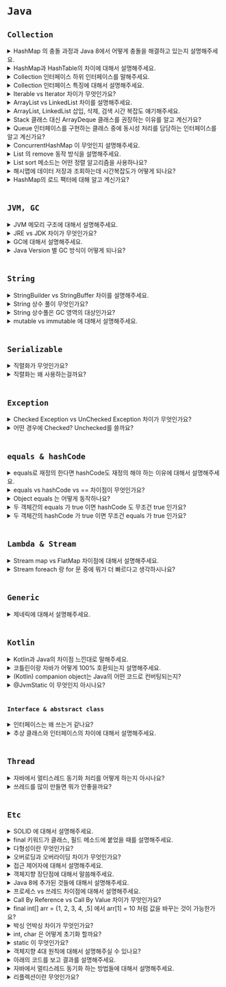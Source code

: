 # `Java`

## `Collection`

<details>
    <summary>HashMap 의 충돌 과정과 Java 8에서 어떻게 충돌을 해결하고 있는지 설명해주세요.</summary>
    <br>

Hash 충돌에는 `개방 주소법`, `분리 연결법`이 존재합니다.

`Open Addressing`은 데이터를 삽입하려는 해시 버킷이 이미 사용 중인 경우 다른 해시 버킷에 해당 데이터를 삽입하는 방식입니다.
`Open Addressing`은 연속된 공간에 데이터를 저장하기 때문에 Separate Chaining에 비하여 캐시 효율이 높다. 따라서 데이터 개수가 충분히 적다면 Open Addressing이 Separate Chaining보다 더 성능이 좋다 그리고 `HashMap`은 데이터 삭제가 빈번한데 `Open Addressing` 방식은 데이터를 삭제할 때 효율적이지 못합니다.

자바 Hash는 분리 연결법을 사용하고 있습니다. 해시 버킷에 충돌이 일어날 때마다 옆으로 LinkedList 형태로 저장하는 것을 말하는데요.
이렇게 저장해서 길이가 8이 되면 리스트 → 트리로 변경이 됩니다.
그리고 다시 6개 이하가 되면 트리 → 리스트 형태로 바뀝니다.

<br>

> Open Addressing은 데이터를 삽입하려는 해시 버킷이 이미 사용 중인 경우 다른 해시 버킷에 해당 데이터를 삽입하는 방식이다. 데이터를 저장/조회할 해시 버킷을 찾을 때에는 Linear Probing, Quadratic Probing 등의 방법을 사용한다.

> Separate Chaining에서 각 배열의 인자는 인덱스가 같은 해시 버킷을 연결한 링크드 리스트의 첫 부분(head)이다.

> 둘 모두 Worst Case O(M)이다. 하지만 Open Addressing은 연속된 공간에 데이터를 저장하기 때문에 Separate Chaining에 비하여 캐시 효율이 높다. 따라서 데이터 개수가 충분히 적다면 Open Addressing이 Separate Chaining보다 더 성능이 좋다. 하지만 배열의 크기가 커질수록(M 값이 커질수록) 캐시 효율이라는 Open Addressing의 장점은 사라진다. 배열의 크기가 커지면, L1, L2 캐시 적중률(hit ratio)이 낮아지기 때문이다.

> Java HashMap에서 사용하는 방식은 Separate Channing이다. Open Addressing은 데이터를 삭제할 때 처리가 효율적이기 어려운데, HashMap에서 remove() 메서드는 매우 빈번하게 호출될 수 있기 때문이다. 게다가 HashMap에 저장된 키-값 쌍 개수가 일정 개수 이상으로 많아지면, 일반적으로 Open Addressing은 Separate Chaining보다 느리다. Open Addressing의 경우 해시 버킷을 채운 밀도가 높아질수록 Worst Case 발생 빈도가 더 높아지기 때문이다. 반면 Separate Chaining 방식의 경우 해시 충돌이 잘 발생하지 않도록 '조정'할 수 있다면 Worst Case 또는 Worst Case에 가까운 일이 발생하는 것을 줄일 수 있다.

> String 객체 해시 함수에서 31을 사용하는 이유는, 31이 소수이며 또한 어떤 수에 31을 곱하는 것은 빠르게 계산할 수 있기 때문이다. 31N=32N-N인데, 32는 25이니 어떤 수에 대한 32를 곱한 값은 shift 연산으로 쉽게 구현할 수 있다. 따라서 N에 31을 곱한 값은, (N << 5) – N과 같다. 31을 곱하는 연산은 이렇게 최적화된 머신 코드로 생성할 수 있기 때문에, String 클래스에서 해시 값을 계산할 때에는 31을 승수로 사용한다.

> Reference: [https://d2.naver.com/helloworld/831311](https://d2.naver.com/helloworld/831311)

</details>

<details>
    <summary>HashMap과 HashTable의 차이에 대해서 설명해주세요.</summary>
    <br>

- HashTable 은 싱크로나이즈드가 붙어 있어서 Thread-Safe 하다는 특징이 있으며 + Key에 null을 허용하지 않음

- HashMap 은 Thread-Safe 하지 않다는 특징을 가지고 있음 + null을 허용함

-  HashMap 은 보조 해시 함수(Additional Hash Function)를 사용하기 때문에 보조 해시 함수를 사용하지 않는 HashTable 에 비하여 해시 충돌(hash collision)이 덜 발생할 수 있어 상대으로 성능상 이점이 있다. 보조 해시 함수가 아니더라도, HashTable 구현에는 거의 변화가 없는 반면, HashMap은 지속적으로 개선되고 있다

<br>

## `보조 해시 함수`

`index = X.hashCode() % M을 계산할 때 사용하는 M 값은 소수일 때 index 값 분포가 가장 균등할 수 있다.` 그러나 M 값이 소수가 아니기 때문에 별도의 보조 해시 함수를 이용하여 index 값 분포가 가급적 균등할 수 있도록 해야 한다.

`보조 해시 함수(supplement hash function)의 목적은 '키'의 해시 값을 변형하여, 해시 충돌 가능성을 줄이는 것이다.` 이 보조 해시 함수는 JDK 1.4에 처음 등장했다. Java 5 ~ Java 7은 같은 방식의 보조 해시 함수를 사용하고, Java 8부터는 다시 새로운 방식의 보조 해시 함수를 사용하고 있다.

```java
static final int hash(Object key) { int h; return (key == null) ? 0 : (h = key.hashCode()) ^ (h >>> 16); } 
```

> Java 8 HashMap 보조 해시 함수는 상위 16비트 값을 XOR 연산하는 매우 단순한 형태의 보조 해시 함수를 사용한다. 이유로는 두 가지가 있는데, 첫 번째는 Java 8에서는 해시 충돌이 많이 발생하면 링크드 리스트 대신 트리를 사용하므로 해시 충돌 시 발생할 수 있는 성능 문제가 완화되었기 때문이다. 두 번째로는 최근의 해시 함수는 균등 분포가 잘 되게 만들어지는 경향이 많아, Java 7까지 사용했던 보조 해시 함수의 효과가 크지 않기 때문이다. 두 번째 이유가 좀 더 결정적인 원인이 되어 Java 8에서는 보조 해시 함수의 구현을 바꾸었다.

</details>

<details>
    <summary>Collection 인터페이스 하위 인터페이스를 말해주세요.</summary> 
    <br>

- List
    - ArrayList, LinkedList
- Queue
    - LinkedList
- Set
    - HashSet, LinkedHashSet, TreeSet
    
</details>

<details>
    <summary>Collection 인터페이스 특징에 대해서 설명해주세요.</summary>

### `List`

- 순서가 있는 데이터의 집합이다.
- 데이터의 중복을 허용한다.
- LinkedList : 양방향 포인터 구조로 데이터의 삽입, 삭제가 빈번할 경우 빠른 성능을 보장한다. 스택, 큐, 양방향 큐 등을 만들기 위한 용도로 사용된다.
- ArrayList : 상당히 빠르고 크기를 마음대로 조절할 수 있는 배열이다. 단방향 포인터 구조로 자료에 대한 순차적인 접근에 강점이 있다.

<br>

### `Set`

- 순서가 없는 데이터의 집합이다.
- 데이터의 중복을 허용하지 않는다.
- HashSet : 가장 빠른 임의 접근 속도를 가진다. 순서가 랜덤으로 저장된다.
- TreeSet : 정렬된 순서대로 보관하며 정렬 방법을 지정할 수 있다.
- LinkedHashSet : 추가된 순서, 또는 가장 최근에 접근한 순서대로 접근이 가능하다.

<br>

### `Map`

- 키-값 쌍으로 이루어진 데이터의 집합이다.
- 순서는 유지되지 않고, 키는 중복을 허용하지 않는다. 값은 중복을 허용한다.
- HashMap : Map 인터페이스를 구현하기 위해 HashTable을 사용한 클래스, 중복을 허용하지 않고 순서를 보장하지 않는다. 키와 값으로 null이 허용된다.
- TreeMap : 이진검색트리의 형태로 키와 값이 쌍으로 이루어진 데이터를 저장한다. 정렬된 순서로 키, 값 쌍을 저장하므로 빠른 검색이 가능하다. 저장시 정렬을 하기 때문에 저장시간이 다소 오래걸린다.
- HashTable : HashMap보다 느리지만 동기화가 지원된다. 키와 값으로 null이 허용되지 않는다.
- LinkedHashMap : 기본적으로 HashMap을 상속받아 HashMap과 매우 흡사하다. Map에 있는 엔트리들이 연결 리스트가 유지되므로 입력한 순서대로 반복이 가능하다.

</details>

<details>
    <summary>Iterable vs Iterator 차이가 무엇인가요?</summary>
    <br>

![1](https://img1.daumcdn.net/thumb/R1280x0/?scode=mtistory2&fname=https%3A%2F%2Fblog.kakaocdn.net%2Fdn%2FbE4TfJ%2FbtqBh1w4sLx%2FicJkqcLkLArocYCR4rHUFK%2Fimg.png)

- Iterator 인터페이스의 역할은 데이터를 순차적으로 가져올 수 있게 해주는 역할을 합니다.
- Collection 인터페이스가 Iterable 인터페이스를 extends 한 이유는 하위 클래스에서 iterator()을 반드시 구현하게 하기 위해서 입니다.
- List, Set, Queue 인터페이스들 마다 데이터를 꺼내는 방법이 표준화 되어 있지 않다면 데이터를 읽어올 때마다 방법을 제 각각 알아야 하기 때문이 쉽지 않을 것입니다.
- 그래서 Iterator 인터페이스를 통해서 방법을 표준화 시켜 코드의 일관성을 유지할 수 있습니다.

</details>

<details>
    <summary>ArrayList vs LinkedList 차이를 설명해주세요.</summary>
    <br>

ArrayList는 동적 배열과 비슷합니다. 크기를 지정하지 않고 ArrayList를 만들면 크기 10의 배열로 만들게 됩니다. 개수가 초과되면 1.5 배씩 크기가 늘어납니다. 늘어나는 과정에서 오버헤드가 발생합니다.
배열의 특징이다 보니 검색을 할 때 O(1)로 가져올 수 있고 끝에서 추가하고 삭제하는 것도 O(1)로 할 수 있습니다.
하지만 앞이나 중간에 삽입 삭제를 했을 때는 나머지 원소들을 다 땡겨야 한다는 큰 단점을 가지고 있습니다.

반면에 LinkedList는 불연속적으로 있는 데이터들을 연결한 형태입니다. 즉, 데이터를 삽입, 삭제 하는 것은 쉽습니다. 그리고 양방향 연결리스트 형태로 구현되어 있습니다.
하지만 검색에는 ArrayList 보다 상대적으로 느리다는 것을 알 수 있습니다.

</details>

<details>
    <summary>ArrayList, LinkedList 삽입, 삭제, 검색 시간 복잡도 얘기해주세요.</summary>
    <br>

|컬렉션|읽기(접근시간)|추가/삭제| 비 고 |
|--------|-------|-------|---------------|
| ArrayList | 빠르다 | 느리다 | 순차적인 추가삭제는 더 빠름. <br> 비효율적인 메모리 사용 |
| LinkedList | 느리다 | 빠르다 | 데이터가 많을 수록 접근성이 떨어짐 |

> 다르고자 하는 데이터의 개수가 변하지 않는 경우라면, ArrayList가 최상의 선택이겠지만, 데이터 개수의 변경이 잦다면 LinkedList를 사용하는 것이 더 나은 선택이 될 것입니다.

![time](https://img1.daumcdn.net/thumb/R1280x0/?scode=mtistory2&fname=https%3A%2F%2Fblog.kakaocdn.net%2Fdn%2Fc47wrr%2FbtqNG0s9sD1%2FGE9KaZbmsXUbPKVzOkon20%2Fimg.png)

</details>

<details>
    <summary>Stack 클래스 대신 ArrayDeque 클래스를 권장하는 이유를 알고 계신가요?</summary>
    <br>

1. Stack 클래스는 `synchronized`가 존재하기 때문에 `Thread-Safe` 하다는 특징이 있습니다. 즉, 멀티스레드 환경이 아니라면 오버헤드가 발생합니다.
2. `Stack` 클래스는 `Vector` 클래스를 잘못 확장한 자바의 실수입니다. `Stack`은 `LIFO` 구조를 이용해야 하는데 `Vector` 클래스를 확장하면 데이터에서 데이터 삽입, 삭제가 가능하기 때문입니다.

</details>

<details>
    <summary>Queue 인터페이스를 구현하는 클래스 중에 동시성 처리를 담당하는 인터페이스를 알고 계신가요?</summary>
    <br>

`BlockingQueue` 라고 `Queue` 인터페이스를 구현하며 `concurrent` 패키지에 존재하는 인터페이스 있습니다. 이를 구현하는 클래스에는 `ArrayBlockingQueue`가 대표적으로 존재합니다. 

`BlockingQueue` 에서는 하나의 쓰레드는 put을 하고, 나머지 쓰레드는 take()를 하는데 사용됩니다. 그리고 위에서 말했던 것처럼 큐가 꽉차있으면 put() 과정은 take()가 일어날 때까지 대기하게 됩니다. 그리고 큐가 비어있다면 put()이 일어날 때까지 take() 과정은 대기합니다.

즉, 어떤 쓰레드가 큐에 삽입을 할 때 큐가 꽉 차있다면 해당 쓰레드는 대기를 하게 됩니다. 그리고 어떤 쓰레드가 큐에 삭제를 하려고 할 때 큐가 비어 있다면 해당 쓰레드도 대기를 하게 됩니다.

</details>

<details>
    <summary>ConcurrentHashMap 이 무엇인지 설명해주세요.</summary>
    <br>

HashMap 은 멀티 스레드 환경에서 사용할 수 없는 클래스입니다. HashTable 은 멀티스레드 환경에서 사용할 수 있지만 너무 예전에 나온 클래스이고 단점에 대한 보완을 하고 있는 클래스도 아닙니다. 그래서 HashMap 의 멀티스레드에서 사용할 수 없다는 단점을 보완하는 클래스가 ConcurrentHashMap 입니다.

ConcurrentHashMap 은 `put` 작업을 할 때 메소드 전체에 `Synchronized`가 붙어있지 않다는 특징이 있습니다. 그리고 `Lock`을 버킷 마다 가지고 있어 같은 버킷에 대해서 쓰는 것이 아니라면 여러 쓰레드에서도 동시에 쓰기 작업을 할 수 있습니다.

ConcurrentHashMap 은 읽기 작업에는 여러 쓰레드가 동시에 읽을 수 있습니다.

즉, ConcurrentHashMap 은 멀티 쓰레드 환경에서 읽기 작업보다 쓰기 작업이 많을 때 사용하면 좋습니다.

</details>

<details>
    <summary>List 의 remove 동작 방식을 설명해주세요.</summary>

![스크린샷 2021-12-08 오전 1 57 48](https://user-images.githubusercontent.com/45676906/145072657-8c10a96b-4472-47bb-ac9c-bf0fd9bfedff.png)

![스크린샷 2021-12-08 오전 1 58 04](https://user-images.githubusercontent.com/45676906/145072696-ff26a12b-207b-4936-8b89-e85ac5f36ca4.png)

`ArrayList`를 보면 `remove` 메소드가 두 가지 존재합니다. 여기서 볼 점은 `Object`를 `remove`하는 것인데 내부 동작원리는 객체의 `equals`를 기반으로 비교하게 됩니다.

즉, 해당 `Object`에 `equals`, `hashCode` 기반으로 동작하기 때문에 `오버라이딩`을 해서 구현해놓아야 올바르게 작동하게 됩니다.

</details>

<details>
    <summary>List sort 메소드는 어떤 정렬 알고리즘을 사용하나요?</summary>
    <br>
</details>

<details>
    <summary>해시맵에 데이터 저장과 조회하는데 시간복잡도가 어떻게 되나요?</summary>
    <br>
</details>

<details>
    <summary>HashMap의 로드 팩터에 대해 알고 계신가요?</summary>
    <br>

`HashMap`은 로드 팩터를 지정해서 만들 수 있는 생성자가 존재합니다. 따로 지정하지 않고 `HashMap` 객체를 생성하면 기본 로드 팩터 값은 `0.75` 입니다. 로드 팩터는 `데이터의 개수 / 초기 용량` 입니다. 초기 용량의 기본 값은 16 입니다.

즉, 로드 팩터라는 것은 `데이터의 개수 / 초기 용량`의 값이 `0.75`가 되면 `용량을 늘리도록` 구현이 되어 있습니다. `로드 팩터에 값이 도달하면 용량은 2배로 늘어나게 됩니다.`

- `초기용량을 작게 설정한다면 공간 비용은 절감되지만 재할당 빈도는 증가합니다.(재할당은 매우 비용이 많이 드는 과정입니다)`
- `초기용량을 높게 설정하면 재할당 하는 과정은 별로 일어나지 않겠지만 너무 과하게 설정하면 메모리 낭비를 할 수도 있습니다.`

</details>

<br>

## `JVM, GC`

<details>
    <summary>JVM 메모리 구조에 대해서 설명해주세요.</summary>
    <br>

### `JVM 실행과정`

1. 프로그램이 실행되면 JVM은 OS로부터 이 프로그램이 필요로 하는 메모리를 할당 받는다. JVM은 이 메모리를 용도에 따라 여러 영역으로 나누어 관리한다.
2. 자바 컴파일러(javac)가 자바소스(.java)코드를 읽어 들여 자바 바이트코드(.class)로 변환시킨다.
3. 변경된 Class 파일들을 `Class Loader`를 통해 `JVM 메모리 영역(Runtime Data Areas)` 으로 로딩한다.
4. 로딩된 class 파일들은 `Execution engine`을 통해 해석된다.(해석된 바이트 코드는 `Runtime Data Areas`에 배치되어 실질적인 수행이 이루어지게된다.)
5. 이러한 실행과정속에서 JVM은 필요에 따라 Thread Synchronization과 GC 같은 관리 작업을 수행한다.
6. 추가로 Runtime Data Area에 Java 7에서 Java 8로 넘어오면서 Out of Memory 문제로 Permanent 영역이 사라지고 Metaspace 영역이 생겼다.
    1. Perm 영역에서 Method Meta 정보, Static 변수, 상수, 상수 풀 들이 저장되었다. 그런데 Perm -> Metaspace 로 바뀌면서 Static Object 는 Heap 영역으로 옮겨져서 최대한 GC 대상이 될 수 있도록 했다.

<br>

![1](https://img1.daumcdn.net/thumb/R1280x0/?scode=mtistory2&fname=https%3A%2F%2Fblog.kakaocdn.net%2Fdn%2FbxKh6U%2FbtqCPzYJhpS%2FoKDKiaPoWqwqU86rf7IVVk%2Fimg.png)

<br>

### `Executioin Engine(실행 엔진)`

.class파일을 실행시키는 역할을 합니다. 클래스 로더가 JVM 내의 Runtime Data Area에 .class(바이트코드) 를 배치하고, 이를 `실행 엔진`에 의해 실행된다.

- Interpreter
    - 바이트 코드를 명령어 단위로 읽어서 실행하는 인터프리터. 한 줄씩 수행하기 때문에 느리다는 단점이 있다.

- JIT compiler(Just - In - Time)
    - JIT 컴파일러는 인터프리터 방식의 단점을 보완하기 위해 도입했다. 인터프리터 방식으로 실행하다가 적절한 시점에 바이트 코드 전체를 컴파일하여 네이티브 코드로 변경하고, 이후에는 네이티브 코드를 직접 실행하는 방식이다. 단, JIT 컴파일러가 컴파일하는 과정은 바이트 코드를 인터프리팅하는 것보다 훨씬 오래 걸리므로, JIT 컴파일러를 사용하는 JVM은 내부적으로 해당 메서드가 얼마나 자주 수행되는지 확인하여, 일정 정도를 넘을 때에만 컴파일을 수행한다.

<br>

### `Runtime Data Areas`

![image](https://img1.daumcdn.net/thumb/R1280x0/?scode=mtistory2&fname=https%3A%2F%2Fblog.kakaocdn.net%2Fdn%2Fci4Dqe%2FbtqCOyMIluC%2FkcfCKeWROOa7wGGKMdBy5K%2Fimg.png)

1) PC Register
    1) Thread가 시작될 때 생성되며 생성될 때 마다 생성되는 공간으로 스레드마다 하나씩 존재한다. Thread가 어떤 부분을 어떤 명령으로 실행해야할 지에 대한 기록을 하는 부분으로 현재 수행 중인 JVM 명령의 주소를 갖는다. 그리고 JVM은 오직 JVM 스택에 스택 프레임을 추가하고(push) 제거하는(pop) 동작만 수행한다

2) JVM stack
    1) 프로그램 실행과정에서 임시로 할당되었다가 메소드를 빠져나가면 바로 소멸되는 특성의 데이터를 저장하기 위한 영역이다. 예를들어 호출된 메서드의 파라미터, 지역 변수, 리턴 값 및 연산 값 등이 임시로 저장되는 영역이다.

3) Native Method stack
    1) 자바 프로그램이 컴파일되어 생성되는 바이트 코드가 아닌 실제 실행할 수 있는 기계어로 작성된 프로그램을 실행시키는 영역이다. JAVA Native Interface를 통해 바이트 코드로 전환하여 저장한다.

4) Heap
    1) 객체를 저장하는 가상 메모리 공간이다. GC의 대상이 되는 영역. 프로그램 실행 중 생성되는 인스턴스(new 연산자), 배열등은 모두 Heap 영역에 생성된다. 즉, 인스턴스변수(instance variable)들이 생성되는 공간이다.

5) Method Area
    1) 클래스 정보를 처음 메모리 공간에 올릴 때 초기화되는 대상을 저장하기 위한 메모리 공간. 프로그램 실행 중 어떤 클래스가 사용되면, JVM은 해당 클래스의 클래스파일(*.class)을 읽어서 분석하여 클래스에 대한 정보(클래스 데이터)를 이곳에 저장한다. 이 때, 그 클래스의 클래스변수(class variable)도 Method Area(메서드 영역)에 함께 생성된다.
    2) `Perm 영역이라고도 하는데 Java 8 부터 Metaspace 로 변경되어 Native 영역에서 관리하기 시작했다.`
    3) `Perm 영역에서 Method Meta 정보, Static 변수, 상수, 상수 풀 들이 저장되었음. 그런데 Perm -> Metaspace 로 바뀌면서 Static Object 는 Heap 영역으로 옮겨져서 최대한 GC 대상이 될 수 있도록 했다.`
    4) Oracle의 엔지니어들이 `Java7에서 Perm 영역이 아닌 Heap 영역으로 string constant pool의 위치를 변경하여 최대한 GC가 될 수 있도록 하였다`. (OutOfMemoryException을 방지하기 위해서)

<br>

또한 Runtime constant pool 은 Method area 내부에 존재하는 영역으로, 이는 상수 자료형을 저장하여 참조하고 중복을 막는 역할을 수행한다.

</details>

<details>
    <summary>JRE vs JDK 차이가 무엇인가요?</summary>
    <br>

![jdk vs jre](https://img1.daumcdn.net/thumb/R1280x0/?scode=mtistory2&fname=https%3A%2F%2Fblog.kakaocdn.net%2Fdn%2FL2JVv%2FbtqAU6c3LWW%2FCDMSryWI5LedYjoUmSZkD0%2Fimg.png)

- JRE가 아닌 JDK 부분을 보면 주로 Tool 관련된 것임을 알 수 있습니다. 대표적인 예시로 `컴파일러`, `디버깅 도구`들이 속해 있습니다.
- JRE를 보면 `java.lang`, `java.util`, `Math`와 같은 패키지들을 가지고 있고, `자바 실행 환경`을 담당하고 있습니다.

</details>

<details>
    <summary>GC에 대해서 설명해주세요.</summary> 
    <br>

![image](https://user-images.githubusercontent.com/45676906/143909431-0e8e4bac-bd12-4d11-91b3-365c2ab3afb9.png)

- Java 8 에서 `Permanent` 영역이 사라지고 `Metaspace`가 생기고 `Native` 영역에서 관리되기 시작함

<br>

GC를 이해하기 위해서 객체가 제일 먼저 생성되는 Young 영역입니다. `Young` 영역은 3개의 영역으로 나뉩니다.

- Eden 영역
- Survivor 영역(2개)

<br>

Survivor 영역이 2개이기 때문에 총 3개의 영역으로 나뉘는 것이다. 각 영역의 처리 절차를 순서에 따라서 기술하면 다음과 같다.

- 새로 생성한 대부분의 객체는 Eden 영역에 위치한다.
- Eden 영역에서 GC가 한 번 발생한 후 살아남은 객체는 Survivor 영역 중 하나로 이동된다.
- Eden 영역에서 GC가 발생하면 이미 살아남은 객체가 존재하는 Survivor 영역으로 객체가 계속 쌓인다.
- 하나의 Survivor 영역이 가득 차게 되면 그 중에서 살아남은 객체를 다른 Survivor 영역으로 이동한다. 그리고 가득 찬 Survivor 영역은 아무 데이터도 없는 상태로 된다. `Young 에서 일어나는 GC 를 Minor GC 라고 합니다.`
- 이 과정을 반복하다가 계속해서 살아남아 있는 객체는 Old 영역으로 이동하게 된다.
- Old Generation 영역에서 살아남았던 객체들이 일정 수준 쌓이게 되면 미사용된다고 식별된 객체들을 제거해주는 `Full GC`가 발생하게 됩니다.
  이 과정에서 `STW(Stop-The-World)`가 발생하게 됩니다. (STW란, `Old Generation`의 쌓인 많은 객체들을 효율적으로 제거해주기 위해 JVM이 잠시 멈추는 현상을 뜻합니다.)

<br> <br>

## `Old 영역에 대한 GC`

Old 영역은 기본적으로 데이터가 가득 차면 GC를 실행한다. GC 방식에 따라서 처리 절차가 달라지므로, 어떤 GC 방식이 있는지 살펴보면 이해가 쉬울 것이다. GC 방식은 JDK 7을 기준으로 5가지 방식이 있다.

- Serial GC
- Parallel GC
- Parallel Old GC(Parallel Compacting GC)
- Concurrent Mark & Sweep GC(이하 CMS)
- G1(Garbage First) GC

<br>

### `Serial GC`

- Young 영역에서의 GC는 앞 절에서 설명한 방식을 사용한다. Old 영역의 GC는 `Mark-Sweep-Compact`이라는 알고리즘을 사용한다.
    1. 이 알고리즘의 첫 단계는 `Old 영역에 살아 있는 객체를 식별(Mark)`하는 것이다.
    2. 그 다음에는 `힙(heap)의 앞 부분부터 확인하여 살아 있는 것만 남긴다(Sweep)`.
    3. 마지막 단계에서는 각 객체들이 연속되게 쌓이도록 힙의 가장 앞 부분부터 채워서 객체가 존재하는 부분과 객체가 없는 부분으로 나눈다(`Compaction`).
- `Serial GC는 적은 메모리와 CPU 코어 개수가 적을 때 적합한 방식이다.`

<br>

### `Parallel GC`

- `Parallel GC는 Serial GC와 기본적인 알고리즘은 같다`.
- `Serial GC는 GC를 처리하는 스레드가 하나인 것에 비해, Parallel GC는 GC를 처리하는 쓰레드가 여러 개` >> **Serial GC보다 빠르게 객체를 처리할 수 있다**
- Parallel GC는 메모리가 충분하고 코어의 개수가 많을 때 유리하다.

<br>

### `Parallel Old GC`

- Old 영역에서 작동할때만 다름
    - `Mark-Sweep-Compaction` 알고리즘 말고, `Mark-Summary-Compaction`을 사용한다

<br>

### `CMS GC (Concurrent Mark Sweep GC)`

초기 `Initial Mark` 단계에서는 클래스 로더에서 가장 가까운 객체 중 살아 있는 객체만 찾는 것으로 끝낸다. 따라서, 멈추는 시간은 매우 짧다. 그리고 `Concurrent Mark 단계에서는 방금 살아있다고 확인한 객체에서 참조하고 있는 객체들을 따라가면서 확인한다.` 이 단계의 특징은 다른 스레드가 실행 중인 상태에서 동시에 진행된다는 것이다.

그 다음 Remark 단계에서는 `Concurrent Mark` 단계에서 새로 추가되거나 참조가 끊긴 객체를 확인한다. 마지막으로 `Concurrent Sweep` 단계에서는 쓰레기를 정리하는 작업을 실행한다. 이 작업도 다른 스레드가 실행되고 있는 상황에서 진행한다.

`이러한 단계로 진행되는 GC 방식이기 때문에 stop-the-world 시간이 매우 짧다.` 모든 애플리케이션의 응답 속도가 매우 중요할 때 CMS GC를 사용하며, Low Latency GC라고도 부른다.

그런데 `CMS GC는 stop-the-world 시간이 짧다는 장점`에 반해 다음과 같은 단점이 존재한다.

- 다른 GC 방식보다 메모리와 CPU를 더 많이 사용한다.
- Compaction 단계가 기본적으로 제공되지 않는다.

<br>

- `Initial Mark`: 클래스 로더에서 가장 가까운 객체 중 살아 있는 객체만 찾는다.
- `Concurrent Mark`: 방금 살아있다고 확인한 객체에서 참조하고 있는 객체들을 따라가면서 새로 추가되거나 참조가 끊긴 객체를 확인한다.
- `Concurrent Sweep`: GC 대상들을 정리하는 작업을 실행한다.

따라서, CMS GC를 사용할 때에는 신중히 검토한 후에 사용해야 한다. 그리고 조각난 메모리가 많아 Compaction 작업을 실행하면 다른 GC 방식의 stop-the-world 시간보다 stop-the-world 시간이 더 길기 때문에 Compaction 작업이 얼마나 자주, 오랫동안 수행되는지 확인해야 한다.

<br>

### `G1 GC`

- G1 GC를 이해하려면 지금까지의 Young 영역과 Old 영역에 대해서는 잊는 것이 좋다.
- 이 바둑판 모양의 구역에서 일부를 선정하여 Young 영역으로 지정한 후 해당 구역에 데이터가 꽉 차면 GC를 진행합니다. GC 후 살아있는 객체만 Servivor영역으로 이동합니다.
  - Heap을 동일한 크기의 Heap 영역 세트로 분할한다.
  - G1 GC는 바둑판의 각 영역에 객체를 할당하고 GC를 실행한다. 그러다가, 해당 영역이 꽉 차면 다른 영역에서 객체를 할당하고 GC를 실행한다.
- G1 GC의 가장 큰 장점은 성능이다. 지금까지 설명한 어떤 GC 방식보다도 빠르다.
- 큰 메모리를 가진 멀티 프로세서 머신을 위한 컬렉터에 적합하다.

![1](https://d2.naver.com/content/images/2015/06/helloworld-1329-6.png)

</details>

<details>
    <summary>Java Version 별 GC 방식이 어떻게 되나요?</summary>
    <br>

- Java 7 : Parallel GC
- Java 8 : Parallel GC
- Java 9 : G1 GC
- Java 11 : G1 GC

</details>

<br>

## `String`

<details>
    <summary>StringBuilder vs StringBuffer 차이를 설명해주세요.</summary>
    <br>

- 두 클래스는 완전히 동일한데 하나의 차이만 존재합니다. StringBuilder는 Thread-Safe 하지 않고, StringBuffer는 Thread-Safe 합니다.  String 클래스는 불변 클래스입니다. 즉 값이 매번 바뀌면 새로 메모리를 할당해서 얻습니다.

</details>

<details>
    <summary>String 상수 풀이 무엇인가요?</summary>
    <br>

```java
String str1 = "hello";
String str2 = new String("hello");
```

- 두 코드의 차이점에 대해서 설명해주세요.
- `str1`은 `상수풀`에서 가져오고 `new String()`은 `Heap`에 객체가 저장됩니다.

<br>

```java
String str1 = "hello";
String str2 = "hello";

str1 == str2 
```

- 위 코드의 결과는 무엇일까요? true 입니다. 둘 다 `String 상수 풀`에서 가져오기 때문에 `true`가 나옵니다.

<br>

```java
String str1 = new String("hello");
String str2 = new String("hello");

str1 == str2
```

- 위 코드의 결과는 무엇일까요? `new`를 통해 객체를 생성하면 메모리가 각각 할당 되기 때문에 `false`가 나옵니다.

</details>


<details>
    <summary>String 상수풀은 GC 영역의 대상인가요?</summary>
    <br>

- Java6까지 string constant pool의 위치는 Perm 영역이었다. Perm 영역에 위치하였던 게 Java7에서 Heap 영역으로 변경되었다. 그 이유는 OOM 문제 때문입니다.
- Perm 영역은 고정된 사이즈고 Runtime에 사이즈가 확장되지 않는다. Perm 영역의 사이즈를 늘릴 수는 있지만 어쨌거나 Runtime에 사이즈가 변경되는 것은 아니다. 그래서 Java6까지는 String의 intern() 메서드를 호출하는 것은 OutOfMemoryException을 발생시킬 수 있고 그 부분을 컨트롤할 수 없었기 때문에 거의 사용하지 않는 것이 맞다.
- 그래서 Oracle의 엔지니어들이 Java7에서 Perm 영역이 아닌 Heap 영역으로 string constant pool의 위치를 변경하였다. Heap 영역으로 변경함으로써 얻는 이점이 무엇일까?
- 관련 업데이트 참조 http://bugs.java.com/view_bug.do?bug_id=6962931
- `바로 string constant pool의 모든 문자열도 GC의 대상이 될 수 있다는 점이다.`

- Reference: [https://medium.com/@joongwon/string-%EC%9D%98-%EB%A9%94%EB%AA%A8%EB%A6%AC%EC%97%90-%EB%8C%80%ED%95%9C-%EA%B3%A0%EC%B0%B0-57af94cbb6bc](https://medium.com/@joongwon/string-%EC%9D%98-%EB%A9%94%EB%AA%A8%EB%A6%AC%EC%97%90-%EB%8C%80%ED%95%9C-%EA%B3%A0%EC%B0%B0-57af94cbb6bc)


</details>

<details>
    <summary>mutable vs immutable 에 대해서 설명해주세요.</summary>
    <br>

- mutable: 변경 가능한 객체입니다. 최초 생성 이후에 자유롭게 변경 가능합니다.
- immutable: 변경 불가능 객체입니다. 대표적으로 Java String 이 존재합니다.

</details>

<br>

## `Serializable`

<details>
    <summary>직렬화가 무엇인가요?</summary>
    <br>

```
자바 직렬화란 자바 시스템 내부에서 사용되는 객체 또는 데이터를 외부의 자바 시스템에서도 사용할 수 있도록 바이트(byte) 형태로 데이터 변환하는 기술과 바이트로 변환된 데이터를 다시 객체로 변환하는 기술(역직렬화)을 아울러서 이야기합니다.
```

<br>

## `직렬화가 사용되는 곳`

- Servlet Session
- Cache (EhCache, Redis, MemCached)
- 자바 RMI

<br>

## `직렬화 장단점`

- 장점: 자바 시스템에 최적화 되어 있다. 복잡한 데이터 구조여도 몇 개만 잘 설정 하면 쉽게 직렬화를 적용할 수 있다.
- 단점: 사소한 거 하나만 틀려도 직렬화가 안되기 때문에 에러를 발생시킬 위험이 크고 지뢰 시스템이 될 수 있음. 용량도 무거워서 용량이 민감하다면 JSON, XML 같은 것을 사용하는 것이 좋다.

</details>

<details>
    <summary>직렬화는 왜 사용하는걸까요?</summary>
    <br>
</details>

<br>

## `Exception`

<details>
    <summary>Checked Exception vs UnChecked Exception 차이가 무엇인가요?</summary>
    <br>

`RuntimeException`의 하위 클래스들이 `Uncheck Exception` 이라 하고 RuntimeException의 하위 클래스가 아닌 Exception 클래스의 하위 클래스들을 `Checked Exception`이라고 합니다.

체크 예외는 RuntimeException의 하위 클래스가 아니면서 Exception 클래스의 하위 클래스들입니다. `체크 예외의 특징은 반드시 에러 처리를 해야하는 특징(try/catch or throw)`을 가지고 있습니다.

언체크 예외는 RuntimeException의 하위 클래스들을 의미합니다. 이것은 체크 예외와는 달리 에러 처리를 강제하지 않습니다.

`Spring`의 `@Transactional`의 기본 속성을 보면 `UnCheckedExcepetion` 일 때 `Rollback` 하는게 기본 설정 값입니다.

</details>

<details>
    <summary>어떤 경우에 Checked? Unchecked를 쓸까요?</summary>
    <br>

- Checked 의 대표적으로 `ClassNotFoundException`, `FileNotFoundException` 같은 클래스들이 있음. `try-catch`를 강제해야 하는 경우
- Unchecked 는 대표적으로 `ArrayOutOfIndexException`, `NullPointerException` 등이 있다. 런타임에 발생하는 예외들

요즘 대부분의 프로그래밍 언어에서는 `Checked Exception`이 존재하지 않는다. 자바에서도 Checked Exception을 사용할 이유가 없다. 만약에 메소드 호출 깊이가 깊어지는데 예외 처리를 강제해서 throws 한번만 했다고 가정하자.

그런데 try-catch 하는 곳과 예외가 발생한 곳의 깊이 차이가 3 정도 된다면 중간에 있는 메소드에서는 모두 `thrwos`를 사용해서 코드를 고쳐야할 것이다. 즉, SOLID 원칙 중에 하나인 OCP가 깨지는 것이다. 이러한 것때문에 굳이 예외 처리를 강제하는 Checked Exception을 사용하지 않는 것이 좋다.

</details>

<br>

## `equals & hashCode`

<details>
    <summary>equals로 재정의 한다면 hashCode도 재정의 해야 하는 이유에 대해서 설명해주세요.</summary>
    <br>

```
Object 규약에 equals가 true 라면 hashCode 값도 같아야 한다는 규약이 있습니다.(해시코드가 true 이면 equals는 반드시 true가 아닙니다. 버킷 하나에 충돌이 난 경우가 있기 때문에) 이러한 이유는 만약에 A 클래스에 equals만 오버라이딩 해서 필드의 값들이 같다면 true 라고 했다고 가정하겠습니다. 
그러면 그 때 HashMap을 사용한다면 Key(class), Value(값) 으로 저장한 후에 다시 get 해온다면 null을 출력하게 될 것입니다. 
왜냐하면 HashMap은 해시 코드 기반으로 버킷의 위치를 결정하기 때문입니다. 즉, 같은 객체인데 다른 버킷에 위치하기 때문에 null이 출력되게 됩니다.
```

</details>

<details>
    <summary>equals vs hashCode vs == 차이점이 무엇인가요?</summary>
    <br>

- equals: 객체가 가지는 필드들이 같은 값을 가지는지 확인하는 메소드
- hashCode: 객체가 같은 메모리 주소에 저장되어 있는지 확인하는 메소드
- == : 객체가 저장된 메모리 주소가 같은지 판단

</details>

<details>
    <summary>Object equals 는 어떻게 동작하나요?</summary>
    <br>

![스크린샷 2021-12-02 오후 11 48 41](https://user-images.githubusercontent.com/45676906/144445001-1830a2c8-8e98-479e-aa89-b3d35e57c0b3.png)

Object equals 는 `==`을 사용해서 비교합니다.

</details>

<details>
    <summary>두 객체간의 equals 가 true 이면 hashCode 도 무조건 true 인가요?</summary>
    <br>

- equals 비교에 사용되는 정보가 변경되지 않았다면, 애플리케이션이 실행되는 동안 그 객체의 hashCode 메소드는 몇 번을 호출해도 일관되게 항상 같은 값을 반환해야 합니다.(단, 애플리케이션을 다시 실행한다면 이 값이 달라져도 상관없습니다.)
- `equals(Object)가 두 객체를 같다고 판단했다면, 두 객체의 hashCode는 똑같은 값을 반환해야 합니다.`
- `equals(Object)가 두 객체를 다르다고 판단했더라도, 두 객체의 hashCode가 서로 다른 값을 반환할 필요는 없습니다.` 단, 다른 객체에 대해서는 다른 값을 반환해야 해시테이블의 성능이 좋아집니다.

위의 문장들은 Object 명세에서 발췌한 규약입니다.

</details>

<details>
    <summary>두 객체간의 hashCode 가 true 이면 무조건 equals 가 true 인가요?</summary>
    <br>

`false` 입니다. 왜냐하면 Object 명세를 보면 equals가 다르다고 했더라도 hashCode가 무조건 다른 것이 아니기 때문입니다.(해시 버킷에 충돌날 경우가 있기 때문에) 즉, 해시코드가 같은데 equals는 false 가 나올 수 있습니다.

</details>

<br>

## `Lambda & Stream`

<details>
    <summary>Stream map vs FlatMap 차이점에 대해서 설명해주세요.</summary>
    <br>

- `map`: map()은 데이터를 특정 데이터로 변환하는데 사용됩니다. 스트림의 요소에 저장된 값 중에서 원하는 필드만 뽑아내거나 특정 형태로 변환해야 할 때가 있습니다.
- `flatmap`: flatMap()은 Array나 Object로 감싸져 있는 모든 원소를 단일 원소 스트림으로 반환합니다.

</details>

<details>
    <summary>Stream foreach 랑 for 문 중에 뭐가 더 빠르다고 생각하시나요?</summary>
    <br>

일반적으로 `Stream.forEach()`를 사용하면 전통적인 `for-loop`를 사용할 때보다 오버헤드가 훨씬 심각하게 발생하기 때문에, 모든 for-loop를 Stream.forEach()로 대체하면, 애플리케이션 전체에 걸쳐 누적되는 CPU 싸이클 낭비는 무시하지 못할 수준이 될 수 있다.

원시 데이터(primitive data type)를 반복문으로 처리할 때는 절대적으로 전통적인 `for-loop`를 써야한다(collections보다 배열의 경우에는 특히 더)

</details>

<br>

## `Generic`

<details>
    <summary>제네릭에 대해서 설명해주세요.</summary>
    <br>

- JDK 1.5에 도입 되었다.
- 컴파일 과정에서 타입체크를 해주는 기능으로 객체의 타입을 컴파일 시에 체크하기 때문에 객체의 타입 안정성을 높이고 형변환의 번거로움을 줄여줍니다.

</details>

<br>

## `Kotlin`

<details>
    <summary>Kotlin과 Java의 차이점 느낀대로 말해주세요.</summary>
    <br>

1. 코틀린 주 생성자 사용 방식
2. NULL 가능 여부
3. Data Class를 사용하면 `Equals`, `toString` 같은 것들을 자동으로 만들어줌
4. 코틀린의 val, var
5. 코틀린은 기본이 final class
6. 코틀린 파라미터 디폴트 값 설정 가능
7. 확장 함수

</details>

<details>
    <summary>코틀린이랑 자바가 어떻게 100% 호환되는지 설명해주세요.</summary>
    <br>
</details>

<details>
    <summary>(Kotlin) companion object는 Java의 어떤 코드로 컨버팅되는지?</summary>
    <br>

- `Java static`과 `companion object`는 다름

</details>

<details>
  <summary>@JvmStatic 이 무엇인지 아시나요?</summary>  
  <br>

@JvmStatic은 static 변수의 get/set 함수를 자동으로 만들라는 의미입니다.

</details>

<br>

### `Interface & abstsract class`

<details>
    <summary>인터페이스는 왜 쓰는거 같나요?</summary>
    <br>

인터페이스를 통해서 구현체의 공통된 특징들을 추상화할 수 있고, 외부에서 인터페이스를 참조하여 구현체를 감추는 기능도 한다. 즉, A 클래스가 인터페이스를 참조하게 되면 인터페이스와의 결합도가 낮아지고 인터페이의 구현체를 바꿔도 A 클래스에 영향을 주지 않게 된다는 장점이 있다.

</details>

<details>
    <summary>추상 클래스와 인터페이스의 차이에 대해서 설명해주세요.</summary>
    <br>

```
추상 클래스는 말 그대로 클래스에 가깝고, extends 키워드를 사용합니다. 
즉, extends 키워드에 맞게 하위 클래스에게 자신의 기능을 확장해주는 것에 가깝습니다. 
대표적으로 동물 → 강아지, 고양이 등등 이러한 경우는 추상 클래스가 더 적절하다. 
지금의 예시처럼 어떤 비슷한 느낌의 계열끼리 있을 때 추상 클래스를 사용합니다

인터페이스는 클래스가 무엇을 할 수 있다라고 하는 기능을 구현하도록 강제하는 특징을 가지고 있습니다. 
그래서 인터페이스는 extends 키워드가 아니라 implements 키워드를 사용하는 것을 알 수 있습니다.

또한 인터페이스의 멤버 변수는 public static final 이어야 하며, 이를 생략할 수 있습니다. 
그리고 인터페이스의 모든 메소드는 public abstract 이어야 하며, 이를 생략할 수 있습니다. (단, static 메소드와 default 메소드는 예외) 

인터페이스는 implements 라는 키워드처럼 인터페이스에 정의된 메소드를 각 클래스의 목적에 맞게 기능을 구현하는 느낌이고, 
추상 클래스는 extends 키워드를 사용해서 자신의 기능들을 하위 클래스로 확장 시키는 느낌이라고 생각합니다.
```

</details>

<br>

## `Thread`

<details>
    <summary>자바에서 멀티스레드 동기화 처리를 어떻게 하는지 아시나요?</summary> 
    <br>

- `synchronized 사용`
- `java.util.concurrent.locks 사용`
- `java.util.concurrent.atomic 사용`

위와 같이 3가지 방법이 있습니다.

</details>

<details>
    <summary>쓰레드를 많이 만들면 뭐가 안좋을까요?</summary>
    <br>
</details>

<br>

## `Etc`

<details>
    <summary>SOLID 에 대해서 설명해주세요.</summary>
    <br>

> S → SRP → 단일 책임 원칙 : 어떤 클래스를 변경해야 하는 이유는 하나여야 한다.

> O → OCP → 개방 폐쇄 원칙 : 확장에는 열려있고, 변경에는 닫혀있어야 합니다. 대표적인 예시는 JDBC가 있음 (즉, 자바 애플리케이션은 데이터베이스라고 하는 주변의 변화에 닫혀 있는 것입니다. 데이터베이스를 교체한다는 것은 데이터베이스가 자신의 확장에는 열려 있다는 것입니다.)

> L → LSP → 리스코프 치환 원칙 : 서브 타입은 언제나 자신의 기반 타입으로 교체할 수 있어야 한다. 즉, 부모 클래스의 인스턴스를 사용하는 위치에 자식 클래스의 인스턴스를 대신 사용했을 때 코드가 원래 의도대로 작동해야 합니다. 아버지 - 딸 (리스코프 치환 원칙 위배), 동물 - 강아지 (리스토프 치환 원칙 적합)

> I → ISP → 인터페이스 분리 원칙 : SRP와 상당히 유사한데, 인터페이스는 자신이 사용하지 않는 메소드를 가져서는 안된다. 상위 클래스는 풍성할수록 좋다. 풍성할수록 하위 클래스에게 많은 기능을 확장시켜주는 것이고, 형변환, 코드 중복을 줄여줍니다. 인터페이스 내에 메소드는 최소한 일수록 좋다. 인터페이스는 하위 클래스에게 구현을 강제하도록 하는 역할입니다. 즉, 최소한의 기능만 제공하면서 하나의 역할에 집중하라는 뜻입니다.

> D → DIP → 의존 역전 원칙 : 추상 적인 것은 구체적인 것에 의존하면 안된다. 구체적인 것이 추상적인 것에 의존해야 한다.

</details>

<details>
    <summary>final 키워드가 클래스, 필드 메소드에 붙었을 때를 설명해주세요.</summary>
    <br>

- 메소드 final : 오버라이딩이 불가능한 메소드가 됩니다.

- 클래스 final : 다른 클래스의 조상이 될 수 없습니다.

- 필드 final : 초기화가 한번만 가능합니다.

</details>

<details>
    <summary>다형성이란 무엇인가요?</summary>
    <br>

> 다형성(polymorphism)이란 하나의 객체가 여러 가지 타입을 가질 수 있는 것을 의미합니다.
> 하나의 메소드나 클래스가 상황에 따라 다양한 방법으로 동작하는 것을 의미한다.

> List<Integer> list = new ArrayList<>();

> 대표적으로 위와 같이 사용할 수 있습니다.

</details>

<details>
    <summary>오버로딩과 오버라이딩 차이가 무엇인가요?</summary>
    <br>

```
> 오버로딩: 메소드의 이름은 같지만 파라미터 형태만 다름

> 오버라이딩: 메소드의 이름 파라미터 다 같지만 내부 구현체만 재정의해서 사용하는 것
```

</details>

<details>
    <summary>접근 제어자에 대해서 설명해주세요.</summary>
    <br>

```
> public: 어디에서나 접근이 가능함

> protected: 현재 클래스, 자식 클래스에서 까지만 접근 가능함 

> default: 같은 패키지에서만 접근 가능

> private: 같은 클래스 내부에서만 접근 가능함
```

</details>

<details>
    <summary>객체지향 장단점에 대해서 말씀해주세요.</summary> 
    <br>

- ### 장점
    - 코드를 응집력 있게 작성할 수 있음
    - 객체의 역할, 책임, 협력을 생각하면서 짜다 보면 규모가 크고 여러명에서 작업하는 프로젝트에서는 좀 더 효율적일 수 있음

- ### 단점
    - 객체지향에 대해서 잘 알기가 쉽지 않음 (러닝 커브?)
    - 오히려 객체지향적으로 짜다 보면 작은 프로젝트에서도 더 복잡해질 수도 있다고 생각함
    - 클래스가 많아지고 코드가 길어질 수 있음

</details>

<details>
    <summary>Java 8에 추가된 것들에 대해서 설명해주세요.</summary> 
    <br>

- Date -> LocalDateTime, LocalDate 등장
- Lambda, Stream 생성
- Interface Default Method 추가
- JVM Permanent 영역 삭제

</details>

<details>
    <summary>프로세스 vs 쓰레드 차이점에 대해서 설명해주세요.</summary>
    <br>

- 프로세스는 운영체제로부터 자원을 할당받습니다. 즉, 프로그램이 메모리에 올라간 상태를 의미합니다.
- `스레드는 프로세스로부터 자원을 할당받고, 프로세스의 코드/데이터/힙영역을 공유`하기 때문에 좀 더 효율적으로 통신할 수 있습니다. 또한 컨텍스트 스위칭도 캐시 메모리를 비우지 않아도 되는 스레드쪽이 빠릅니다. 그리고, 스레드는 자원 공유로 인해 문제가 발생할 수 있으니 이를 염두에 둔 프로그래밍을 해야합니다.
- 프로세스를 생성하는거보다 Thread 생성이 더 시간 적게듬
- 프로세스를 종료하는거보다 Thread 종료가 더 시간 적게듬
- 프로세스를 스위칭하는거보다 같은 프로세스에 있는 두 Thread 스위칭이 더 시간 적게듬

</details>

<details>
    <summary>Call By Reference vs Call By Value 차이가 무엇인가요?</summary> 
    <br>

- Call By Value : 값을 복사 해서 넘김
- Call By Reference : 값의 주소를 넘김
- `Java는 Call By Value` 이다.

</details>

<details>
    <summary>final int[] arr = {1, 2, 3, 4, ,5] 에서 arr[1] = 10 처럼 값을 바꾸는 것이 가능한가요?</summary>
    <br>

- 가능합니다. final 은 `초기화`가 한번만 가능한것이라 내부 값을 바꿀 수 있습니다.
- final List<Integer> list = new ArrayList<>(); 에서 list.add(1) 도 마찬가지로 값을 변경할 수 있습니다.

</details>

<details>
    <summary>박싱 언박싱 차이가 무엇인가요?</summary> 
    <br>
</details>

<details>
    <summary>int, char 은 어떻게 초기화 할까요?</summary> 
    <br>

- int 는 `int a = 0` 식으로 하면 된다.
- 하지만 `char ch =''`는 이런식으로 초기화 할 수 없다.  따라서 `char ch = ' '` or `char ch = '\u0000'`

</details>

<details>
    <summary>static 이 무엇인가요?</summary>
    <br>

- static은 클래스 멤버라고 하며, 인스턴스가 생성될 때마다 독립적으로 생기는 멤버 변수와 달리 해당 클래스에 하나만 생성되고 모든 인스턴스에서 공동으로 접근할 수 있는 멤버이다
- static 키워드를 통해 생성된 정적멤버들은 PermGen 또는 Metaspace에 저장되며 저장된 메모리는 모든 객체가 공유하며 하나의 멤버를 어디서든지 참조할 수 있는 장점이 있습니다.
- 그러나, GC의 관리 영역 밖에 존재하기 때문에 프로그램 종료시까지 메모리가 할당된 채로 존재합니다. 너무 남발하게 되면 시스템 성능에 악영향을 줄 수 있습니다.

</details>

<details>
    <summary>객체지향 4대 원칙에 대해서 설명해주실 수 있나요?</summary>
    <br>

### 캡슐화(Encapsulation): 정보 은닉(information hiding)

비슷한 역할을 하는 속성과 메소드들을 하나의 클래스로 모은것을 캡슐화 라고 한다. 캡슐화에 속한 개념으로 정보 은닉이라는것이 있는데, 캡슐 내부의 로직이나 변수들을 감추고 외부에는 기능(api)만을 제공하는것을 의미한다.

<br>

### 상속(Inheritance): 재사용

상속이란 클래스를 재사용 하는것이다. 상위 클래스를 하위 클래스에서 상속 받게 되면 상위 클래스의 멤버변수나 메소드를 그대로 물려 받을 수 있다. 상속이 있기 때문에 코드를 재활용할 수 있고 그렇기 때문에 생산성이 높고 유지보수 하기가 좋다.

<br>

### 추상화(Abstraction): 모델링

객체지향에서의 추상화는 어떤 하위클래스들에 존재하는 공통적인 메소드를 인터페이스로 정의하는것을 예로 들 수 있다.

<br>

### 다형성(Polymorphism): 사용 편의

다형성은, 같은 모양의 함수가 상황에 따라 다르게 동작 하는것을 의미한다. 대표적으로 오버로딩과 오버라이딩이 있다. 또는 `List<String> list = new ArrayList<>()` 와 같은 형태가 대표적이다.

</details>

<details>
    <summary>아래의 코드를 보고 결과를 설명해주세요.</summary>
    <br>

```java
public class Test {
    public static void main(String[] args) {
        Integer a = 1;
        Integer b = 1;
        Integer c = 99999;
        Integer d = 99999;

        System.out.println(a == b);   // 1
        System.out.println(c == d);   // 2
    }
}
```

- 1번은 `true` 입니다. 이유는 Integer 는 -127 ~ 127 까지는 캐싱을 해놓기 때문에 true 가 나옵니다.
- 2번은 `false` 입니다. 그 이후에는 실제 값을 비교해서 가져오기 때문에 `==` 으로 비교하면 `false`가 나옵니다.

</details>

<details>
    <summary>자바에서 멀티스레드 동기화 하는 방법들에 대해서 설명해주세요.</summary>
    <br>

- synchronized
- java.util.concurrent.locks
- java.util.concurrent.atomic
- [참고하기](https://github.com/wjdrbs96/Today-I-Learn/blob/master/Java/Thread/java.util.concurrent.locks/ReentrantLock%EC%9D%B4%EB%9E%80%3F.md)

</details>

<details>
    <summary>리플렉션이란 무엇인가요?</summary>
    <br>
</details>
